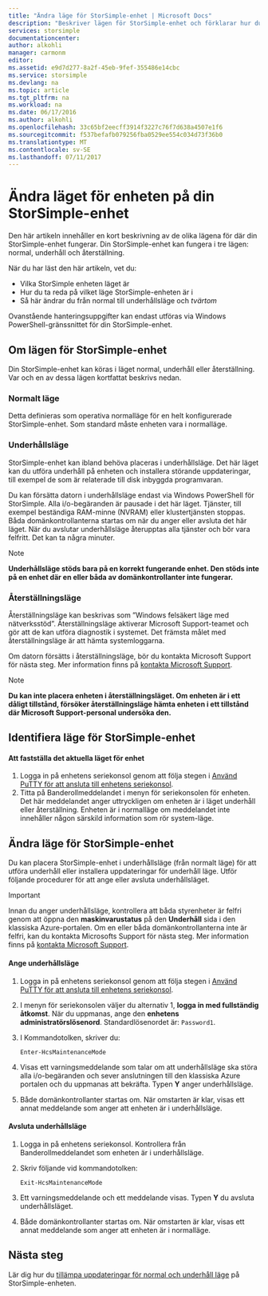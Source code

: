 ```yaml
---
title: "Ändra läge för StorSimple-enhet | Microsoft Docs"
description: "Beskriver lägen för StorSimple-enhet och förklarar hur du använder Windows PowerShell för StorSimple för att ändra läget för enheten."
services: storsimple
documentationcenter: 
author: alkohli
manager: carmonm
editor: 
ms.assetid: e9d7d277-8a2f-45eb-9fef-355486e14cbc
ms.service: storsimple
ms.devlang: na
ms.topic: article
ms.tgt_pltfrm: na
ms.workload: na
ms.date: 06/17/2016
ms.author: alkohli
ms.openlocfilehash: 33c65bf2eecff3914f3227c76f7d638a4507e1f6
ms.sourcegitcommit: f537befafb079256fba0529ee554c034d73f36b0
ms.translationtype: MT
ms.contentlocale: sv-SE
ms.lasthandoff: 07/11/2017
---
```

# <a name="change-the-device-mode-on-your-storsimple-device"></a>Ändra läget för enheten på din StorSimple-enhet
Den här artikeln innehåller en kort beskrivning av de olika lägena för där din StorSimple-enhet fungerar. Din StorSimple-enhet kan fungera i tre lägen: normal, underhåll och återställning. 

När du har läst den här artikeln, vet du:

* Vilka StorSimple enheten läget är
* Hur du ta reda på vilket läge StorSimple-enheten är i
* Så här ändrar du från normal till underhållsläge och *tvärtom*

Ovanstående hanteringsuppgifter kan endast utföras via Windows PowerShell-gränssnittet för din StorSimple-enhet.

## <a name="about-storsimple-device-modes"></a>Om lägen för StorSimple-enhet
Din StorSimple-enhet kan köras i läget normal, underhåll eller återställning. Var och en av dessa lägen kortfattat beskrivs nedan.

### <a name="normal-mode"></a>Normalt läge
Detta definieras som operativa normalläge för en helt konfigurerade StorSimple-enhet. Som standard måste enheten vara i normalläge.

### <a name="maintenance-mode"></a>Underhållsläge
StorSimple-enhet kan ibland behöva placeras i underhållsläge. Det här läget kan du utföra underhåll på enheten och installera störande uppdateringar, till exempel de som är relaterade till disk inbyggda programvaran.

Du kan försätta datorn i underhållsläge endast via Windows PowerShell för StorSimple. Alla i/o-begäranden är pausade i det här läget. Tjänster, till exempel beständiga RAM-minne (NVRAM) eller klustertjänsten stoppas. Båda domänkontrollanterna startas om när du anger eller avsluta det här läget. När du avslutar underhållsläge återupptas alla tjänster och bör vara felfritt. Det kan ta några minuter.

> [!NOTE]
> **Underhållsläge stöds bara på en korrekt fungerande enhet. Den stöds inte på en enhet där en eller båda av domänkontrollanter inte fungerar.**
> </br>
> 
> 

### <a name="recovery-mode"></a>Återställningsläge
Återställningsläge kan beskrivas som ”Windows felsäkert läge med nätverksstöd”. Återställningsläge aktiverar Microsoft Support-teamet och gör att de kan utföra diagnostik i systemet. Det främsta målet med återställningsläge är att hämta systemloggarna.

Om datorn försätts i återställningsläge, bör du kontakta Microsoft Support för nästa steg. Mer information finns på [kontakta Microsoft Support](storsimple-contact-microsoft-support.md).

> [!NOTE]
> **Du kan inte placera enheten i återställningsläget. Om enheten är i ett dåligt tillstånd, försöker återställningsläge hämta enheten i ett tillstånd där Microsoft Support-personal undersöka den.**
> 
> 

## <a name="determine-storsimple-device-mode"></a>Identifiera läge för StorSimple-enhet
#### <a name="to-determine-the-current-device-mode"></a>Att fastställa det aktuella läget för enhet
1. Logga in på enhetens seriekonsol genom att följa stegen i [Använd PuTTY för att ansluta till enhetens seriekonsol](storsimple-deployment-walkthrough.md#use-putty-to-connect-to-the-device-serial-console).
2. Titta på Banderollmeddelandet i menyn för seriekonsolen för enheten. Det här meddelandet anger uttryckligen om enheten är i läget underhåll eller återställning. Enheten är i normalläge om meddelandet inte innehåller någon särskild information som rör system-läge.

## <a name="change-the-storsimple-device-mode"></a>Ändra läge för StorSimple-enhet
Du kan placera StorSimple-enhet i underhållsläge (från normalt läge) för att utföra underhåll eller installera uppdateringar för underhåll läge. Utför följande procedurer för att ange eller avsluta underhållsläget.

> [!IMPORTANT]
> Innan du anger underhållsläge, kontrollera att båda styrenheter är felfri genom att öppna den **maskinvarustatus** på den **Underhåll** sida i den klassiska Azure-portalen. Om en eller båda domänkontrollanterna inte är felfri, kan du kontakta Microsofts Support för nästa steg. Mer information finns på [kontakta Microsoft Support](storsimple-contact-microsoft-support.md).
> 
> 

#### <a name="to-enter-maintenance-mode"></a>Ange underhållsläge
1. Logga in på enhetens seriekonsol genom att följa stegen i [Använd PuTTY för att ansluta till enhetens seriekonsol](storsimple-deployment-walkthrough.md#use-putty-to-connect-to-the-device-serial-console).
2. I menyn för seriekonsolen väljer du alternativ 1, **logga in med fullständig åtkomst**. När du uppmanas, ange den **enhetens administratörslösenord**. Standardlösenordet är: `Password1`.
3. I Kommandotolken, skriver du: 
   
    `Enter-HcsMaintenanceMode`
4. Visas ett varningsmeddelande som talar om att underhållsläge ska störa alla i/o-begäranden och sever anslutningen till den klassiska Azure portalen och du uppmanas att bekräfta. Typen **Y** anger underhållsläge.
5. Både domänkontrollanter startas om. När omstarten är klar, visas ett annat meddelande som anger att enheten är i underhållsläge.

#### <a name="to-exit-maintenance-mode"></a>Avsluta underhållsläge
1. Logga in på enhetens seriekonsol. Kontrollera från Banderollmeddelandet som enheten är i underhållsläge.
2. Skriv följande vid kommandotolken:
   
    `Exit-HcsMaintenanceMode`
3. Ett varningsmeddelande och ett meddelande visas. Typen **Y** du avsluta underhållsläget.
4. Både domänkontrollanter startas om. När omstarten är klar, visas ett annat meddelande som anger att enheten är i normalläge.

## <a name="next-steps"></a>Nästa steg
Lär dig hur du [tillämpa uppdateringar för normal och underhåll läge](storsimple-update-device.md) på StorSimple-enheten.

